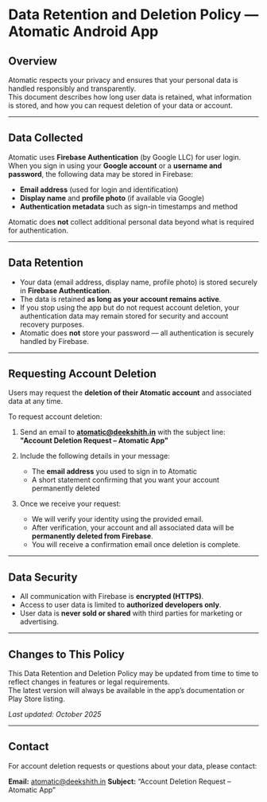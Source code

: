 <script href="language-pp.js"></script>
# Data Retention and Deletion Policy — Atomatic Android App

## Overview
Atomatic respects your privacy and ensures that your personal data is handled responsibly and transparently.  
This document describes how long user data is retained, what information is stored, and how you can request deletion of your data or account.

---

## Data Collected
Atomatic uses **Firebase Authentication** (by Google LLC) for user login.  
When you sign in using your **Google account** or a **username and password**, the following data may be stored in Firebase:

- **Email address** (used for login and identification)  
- **Display name** and **profile photo** (if available via Google)  
- **Authentication metadata** such as sign-in timestamps and method  

Atomatic does **not** collect additional personal data beyond what is required for authentication.

---

## Data Retention
- Your data (email address, display name, profile photo) is stored securely in **Firebase Authentication**.  
- The data is retained **as long as your account remains active**.  
- If you stop using the app but do not request account deletion, your authentication data may remain stored for security and account recovery purposes.  
- Atomatic does **not** store your password — all authentication is securely handled by Firebase.

---

## Requesting Account Deletion
Users may request the **deletion of their Atomatic account** and associated data at any time.

To request account deletion:

1. Send an email to **atomatic@deekshith.in** with the subject line:  
   **"Account Deletion Request – Atomatic App"**

2. Include the following details in your message:
   - The **email address** you used to sign in to Atomatic  
   - A short statement confirming that you want your account permanently deleted  

3. Once we receive your request:
   - We will verify your identity using the provided email.  
   - After verification, your account and all associated data will be **permanently deleted from Firebase**.  
   - You will receive a confirmation email once deletion is complete.

---

## Data Security
- All communication with Firebase is **encrypted (HTTPS)**.  
- Access to user data is limited to **authorized developers only**.  
- User data is **never sold or shared** with third parties for marketing or advertising.

---

## Changes to This Policy
This Data Retention and Deletion Policy may be updated from time to time to reflect changes in features or legal requirements.  
The latest version will always be available in the app’s documentation or Play Store listing.

_Last updated: October 2025_

---

## Contact
For account deletion requests or questions about your data, please contact:

**Email:** atomatic@deekshith.in
**Subject:** “Account Deletion Request – Atomatic App”
